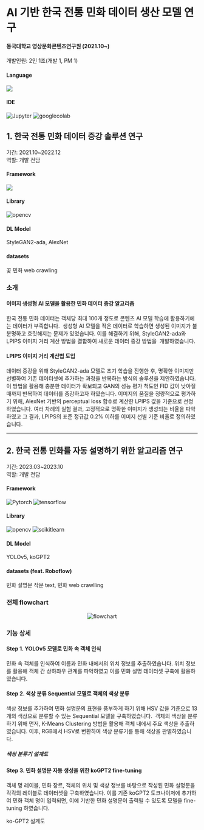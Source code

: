 # AI 기반 한국 전통 민화 데이터 생산 모델 연구
#### 동국대학교 영상문화콘텐츠연구원 (2021.10~)
개발인원: 2인 1조(개발 1, PM 1)<br>
#### Language 
<img src="https://img.shields.io/badge/Python-3776AB?style=for-the-badge&logo=python&logoColor=white"> 

#### IDE
![Jupyter](https://img.shields.io/badge/Jupyter-F37626?style=for-the-badge&logo=jupyter&logoColor=white) 
![googlecolab](https://img.shields.io/badge/googlecolab-F9AB00?style=for-the-badge&logo=googlecolab&logoColor=white)

## 1. 한국 전통 민화 데이터 증강 솔루션 연구
기간: 2021.10~2022.12<br>
역할: 개발 전담
#### Framework
<img src="https://img.shields.io/badge/Pytorch-EE4C2C?style=for-the-badge&logo=pytorch&logoColor=white"> 

#### Library
![opencv](https://img.shields.io/badge/opencv-5C3EE8?style=for-the-badge&logo=opencv&logoColor=white) 

#### DL Model
StyleGAN2-ada, AlexNet
#### datasets
꽃 민화 web crawling

### 소개
#### 이미지 생성형 AI 모델을 활용한 민화 데이터 증강 알고리즘
한국 전통 민화 데이터는 객체당 최대 100개 정도로 콘텐츠 AI 모델 학습에 활용하기에는 데이터가 부족합니다. 
생성형 AI 모델을 적은 데이터로 학습하면 생성된 이미지가 불분명하고 흐릿해지는 문제가 있었습니다.
이를 해결하기 위해, StyleGAN2-ada와 LPIPS 이미지 거리 계산 방법을 결합하여 새로운 데이터 증강 방법을 
개발하였습니다.

#### LPIPS 이미지 거리 계산법 도입
데이터 증강을 위해 StyleGAN2-ada 모델로 초기 학습을 진행한 후, 명확한 이미지만 선별하여 기존 데이터셋에 추가하는 과정을 반복하는 방식의 솔루션을 제안하였습니다. 이 방법을 활용해 충분한 데이터가 확보되고 GAN의 성능 평가 척도인 FID 값이 낮아질 때까지 반복하여 데이터를 증강하고자 하였습니다.
이미지의 품질을 정량적으로 평가하기 위해, AlexNet 기반의 perceptual loss 함수로 계산한 LPIPS 값을 기준으로 선정하였습니다. 여러 차례의 실험 결과, 고정적으로 명확한 이미지가 생성되는 비율을 파악하였고 그 결과, LPIPS의 표준 정규값 0.2% 이하를 이미지 선별 기준 비율로 정의하였습니다.

***
## 2. 한국 전통 민화를 자동 설명하기 위한 알고리즘 연구
기간: 2023.03~2023.10<br>
역할: 개발 전담
#### Framework
![Pytorch](https://img.shields.io/badge/Pytorch-EE4C2C?style=for-the-badge&logo=Pytorch&logoColor=white) 
![tensorflow](https://img.shields.io/badge/tensorflow-FF6F00?style=for-the-badge&logo=tensorflow&logoColor=white) 

#### Library
![opencv](https://img.shields.io/badge/opencv-5C3EE8?style=for-the-badge&logo=opencv&logoColor=white) 
![scikitlearn](https://img.shields.io/badge/scikitlearn-F7931E?style=for-the-badge&logo=scikitlearn&logoColor=white) 

#### DL Model
YOLOv5, koGPT2
#### datasets (feat. Roboflow)
민화 설명문 작문 text, 민화 web crawlling

### 전체 flowchart
<p align="center">
  <img src="https://github.com/dakyommii/MinhwaProject/assets/77051968/6eb37423-e856-4fed-af57-d00684050573" alt="flowchart">
</p>


### 기능 상세
#### Step 1. YOLOv5 모델로 민화 속 객체 인식 
민화 속 객체를 인식하여 이름과 민화 내에서의 위치 정보를 추출하였습니다. 위치 정보를 활용해 객체 간 상하좌우 관계를 파악하였고 이를 민화 설명 데이터셋 구축에 활용하였습니다.

#### Step 2. 색상 분류 Sequential 모델로 객체의 색상 분류
색상 정보를 추가하여 민화 설명문의 표현을 풍부하게 하기 위해 HSV 값을 기준으로 13개의 색상으로 분류할 수 있는 Sequential 모델을 구축하였습니다. 
객체의 색상을 분류하기 위해 먼저, K-Means Clustering 방법을 활용해 객체 내에서 주요 색상을 추출하였습니다. 이후, RGB에서 HSV로 변환하여 색상 분류기를 통해 색상을 판별하였습니다.

##### 색상 분류기 설계도

#### Step 3. 민화 설명문 자동 생성을 위한 koGPT2 fine-tuning
객체 명 레이블, 민화 장르, 객체의 위치 및 색상 정보를 바탕으로 작성된 민화 설명문을 각각의 레이블로 데이터셋을 구축하였습니다. 이를 기존 koGPT2 토크나이저에 추가하여 민화 객체 명이 입력되면, 이에 기반한 민화 설명문이 출력될 수 있도록 모델을 fine-tuning 하였습니다.

ko-GPT2 설계도



